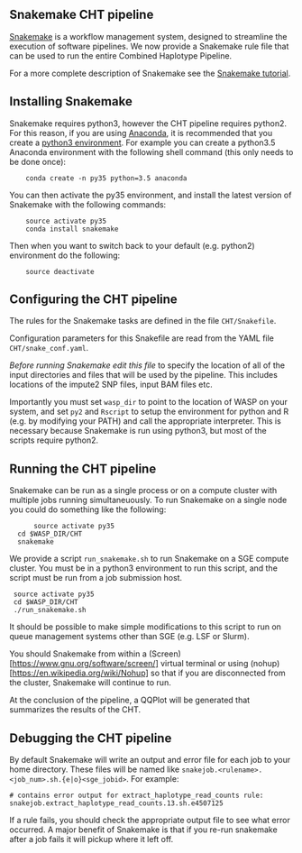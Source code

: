 ## Snakemake CHT pipeline

[Snakemake](https://bitbucket.org/snakemake/snakemake/wiki/Home) is a
workflow management system, designed to streamline the execution of
software pipelines. We now provide a Snakemake rule file that can be
used to run the entire Combined Haplotype Pipeline.

For a more complete description of Snakemake see the
[Snakemake tutorial](http://snakemake.bitbucket.org/snakemake-tutorial.html).

## Installing Snakemake

Snakemake requires python3, however the CHT pipeline requires
python2. For this reason, if you are using
[Anaconda](https://www.continuum.io/downloads), it is recommended that
you create a [python3
environment](http://conda.pydata.org/docs/py2or3.html#create-a-python-3-5-environment). For example you can create a python3.5 Anaconda environment with the following shell command (this only needs to be done once):

        conda create -n py35 python=3.5 anaconda

You can then activate the py35 environment, and install the latest version of
Snakemake with the following commands:

        source activate py35
        conda install snakemake

Then when you want to switch back to your default (e.g. python2) environment
do the following:

        source deactivate


## Configuring the CHT pipeline

The rules for the Snakemake tasks are defined in the file `CHT/Snakefile`.

Configuration parameters for this Snakefile are read from the YAML file
`CHT/snake_conf.yaml`.

*Before running Snakemake edit this file* to specify the location
of all of the input directories and files that will be used by the pipeline.
This includes locations of the impute2 SNP files, input BAM files etc.

Importantly you must set `wasp_dir` to point to the location of WASP
on your system, and set `py2` and `Rscript` to setup the environment
for python and R (e.g. by modifying your PATH) and call the
appropriate interpreter.  This is necessary because Snakemake is run
using python3, but most of the scripts require python2.


## Running the CHT pipeline

Snakemake can be run as a single process or on a compute cluster with
multiple jobs running simultaneuously. To run Snakemake on a single node
you could do something like the following:

    	  source activate py35
	  cd $WASP_DIR/CHT
	  snakemake

We provide a script `run_snakemake.sh` to run Snakemake on a SGE compute
cluster. You must be in a python3 environment to run this script, and
the script must be run from a job submission host.

	 source activate py35
	 cd $WASP_DIR/CHT
	 ./run_snakemake.sh

It should be possible to make simple modifications to this script to
run on queue management systems other than SGE (e.g. LSF or Slurm).


You should Snakemake from within a (Screen)[https://www.gnu.org/software/screen/] virtual terminal or using (nohup)[https://en.wikipedia.org/wiki/Nohup] so
that if you are disconnected from the cluster, Snakemake will continue to run.

At the conclusion of the pipeline, a QQPlot will be generated that summarizes
the results of the CHT.



## Debugging the CHT pipeline

By default Snakemake will write an output and error file for each job
to your home directory. These files will be named like `snakejob.<rulename>.<job_num>.sh.{e|o}<sge_jobid>`. For example:

   	# contains error output for extract_haplotype_read_counts rule:
   	snakejob.extract_haplotype_read_counts.13.sh.e4507125

If a rule fails, you should check the appropriate output file to see what
error occurred. A major benefit of Snakemake is that if you re-run snakemake
after a job fails it will pickup where it left off.

